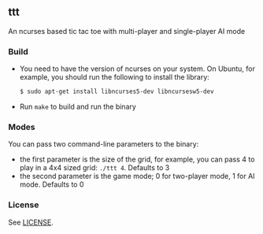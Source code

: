 ttt
---

An ncurses based tic tac toe with multi-player and single-player AI mode

### Build

- You need to have the version of ncurses on your system.
  On Ubuntu, for example, you should run the following to install the library:
  ```bash
  $ sudo apt-get install libncurses5-dev libncursesw5-dev
  ```
- Run `make` to build and run the binary


### Modes

You can pass two command-line parameters to the binary:
- the first parameter is the size of the grid, for example, you can pass 4 to
  play in a 4x4 sized grid: `./ttt 4`. Defaults to 3
- the second parameter is the game mode; 0 for two-player mode, 1 for AI
  mode.  Defaults to 0

### License

See [LICENSE](https://github.com/aonemd/ttt/blob/master/LICENSE).
